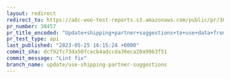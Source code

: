 ```yaml
---
layout: redirect
redirect_to: https://a8c-woo-test-reports.s3.amazonaws.com/public/pr/38457/api/index.html
pr_number: 38457
pr_title_encoded: "Update+shipping+partner+suggestions+to+use+data+from+API"
pr_test_type: api
last_published: "2023-05-25 16:15:24 +0000"
commit_sha: dcf92fc73da50fcacb4adccda30eca20a9963f51
commit_message: "Lint fix"
branch_name: update/use-shipping-partner-suggestions
---
```

